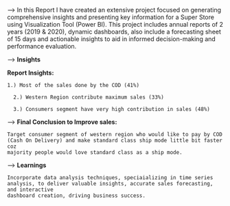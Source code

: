 
--> In this Report I have created an extensive project focused on generating comprehensive insights and presenting key information for a Super Store using Visualization Tool (Power BI). This project includes annual reports of 2 years (2019 & 2020), dynamic dashboards, also include a forecasting sheet of 15 days and actionable insights to aid in informed decision-making and performance evaluation.


-->  **Insights**
  
  **Report Insights:**
  
  
    1.) Most of the sales done by the COD (41%)
   
 	  2.) Western Region contribute maximum sales (33%)
  
 	  3.) Consumers segment have very high contribution in sales (48%)
  
--> **Final Conclusion to Improve sales:**

    Target consumer segment of western region who would like to pay by COD (Cash On Delivery) and make standard class ship mode little bit faster coz 
    majority people would love standard class as a ship mode.

--> **Learnings**

    Incorporate data analysis techniques, speciaializing in time series analysis, to deliver valuable insights, accurate sales forecasting, and interactive 
    dashboard creation, driving business success.



